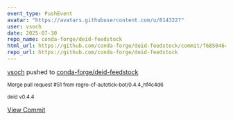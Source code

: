 ```yaml
---
event_type: PushEvent
avatar: "https://avatars.githubusercontent.com/u/814322?"
user: vsoch
date: 2025-07-30
repo_name: conda-forge/deid-feedstock
html_url: https://github.com/conda-forge/deid-feedstock/commit/f685046441b2d29e760ba244f34a015045804b0a
repo_url: https://github.com/conda-forge/deid-feedstock
---
```


<a href='https://github.com/vsoch' target='_blank'>vsoch</a> pushed to <a href='https://github.com/conda-forge/deid-feedstock' target='_blank'>conda-forge/deid-feedstock</a>

<small>Merge pull request #51 from regro-cf-autotick-bot/0.4.4_hf4c4d6

deid v0.4.4</small>

<a href='https://github.com/conda-forge/deid-feedstock/commit/f685046441b2d29e760ba244f34a015045804b0a' target='_blank'>View Commit</a>